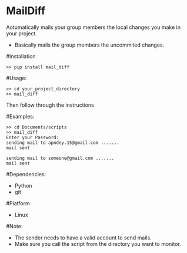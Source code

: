# MailDiff
Aotumatically mails your group members the local changes you make in your project.
* Basically mails the group members the uncommited changes.

#Installation
```
>> pip install mail_diff

```

#Usage:
```
>> cd your_project_directory
>> mail_diff
```
Then follow through the instructions

#Examples:
```
>> cd Documents/scripts
>> mail_diff
Enter your Password: 
sending mail to apndey.15@gmail.com .......
mail sent

sending mail to someone@gmail.com .......
mail sent
```
#Dependencies:
* Python
* git

#Platform
* Linux

#Note:
* The sender needs to have a valid account to send mails.
* Make sure you call the script from the directory you want to monitor.
